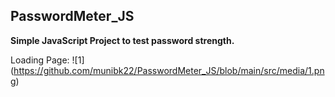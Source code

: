## PasswordMeter_JS

**Simple JavaScript Project to test password strength.**

Loading Page:
![1] (https://github.com/munibk22/PasswordMeter_JS/blob/main/src/media/1.png)
